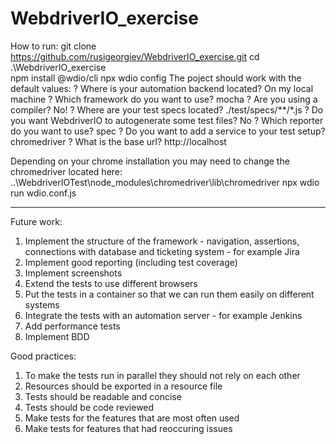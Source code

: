 # WebdriverIO_exercise
How to run:
git clone https://github.com/rusigeorgiev/WebdriverIO_exercise.git
cd .\WebdriverIO_exercise\
npm install @wdio/cli
npx wdio config
The poject should work with the default values:
	? Where is your automation backend located? On my local machine
	? Which framework do you want to use? mocha
	? Are you using a compiler? No!
	? Where are your test specs located? ./test/specs/**/*.js
	? Do you want WebdriverIO to autogenerate some test files? No
	? Which reporter do you want to use? spec
	? Do you want to add a service to your test setup? chromedriver
	? What is the base url? http://localhost
	
Depending on your chrome installation you may need to change the chromedriver located here:
..\WebdriverIOTest\node_modules\chromedriver\lib\chromedriver
npx wdio run wdio.conf.js

------------------------------------------------------------------------------------------------
Future work:
1) Implement the structure of the framework - navigation, assertions, 
   connections with database and ticketing system - for example Jira
2) Implement good reporting (including test coverage)
3) Implement screenshots
4) Extend the tests to use different browsers
5) Put the tests in a container so that we can run them easily on different systems
6) Integrate the tests with an automation server - for example Jenkins
7) Add performance tests
8) Implement BDD

Good practices: 
1) To make the tests run in parallel they should not rely on each other
2) Resources should be exported in a resource file
3) Tests should be readable and concise
4) Tests should be code reviewed
5) Make tests for the features that are most often used
6) Make tests for features that had reoccuring issues
